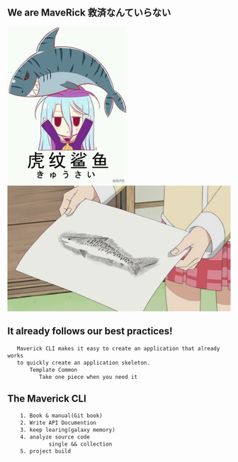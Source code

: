 ## We are MaveRick 救済なんていらない
![ ](./img/1.jpg)![ ](./img/2.jpeg) 
## It already follows our best practices!
       Maverick CLI makes it easy to create an application that already works
       to quickly create an application skeleton.
           Template Common
              Take one piece when you need it
              
## The Maverick CLI 
        1. Book & manual(Git book) 
        2. Write API Documention
        3. keep learing(galaxy memory)
        4. analyze source code 
                 single && collection
        5. project build

